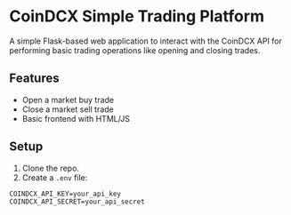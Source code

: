 # CoinDCX Simple Trading Platform

A simple Flask-based web application to interact with the CoinDCX API for performing basic trading operations like opening and closing trades.

## Features

- Open a market buy trade
- Close a market sell trade
- Basic frontend with HTML/JS

## Setup

1. Clone the repo.
2. Create a `.env` file:

```env
COINDCX_API_KEY=your_api_key
COINDCX_API_SECRET=your_api_secret
```
